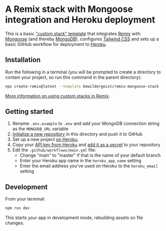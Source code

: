 # A Remix stack with Mongoose integration and Heroku deployment

This is a basic ["custom stack" template][custom-stack] that integrates [Remix][remix] with [Mongoose][mongoose] (and thereby [MongoDB][mongodb]), configures [Tailwind CSS][tailwindcss] and sets up a basic GitHub workflow for deployment to [Heroku][heroku].

## Installation

Run the following in a terminal (you will be prompted to create a directory to contain your project, so run this command in the parent directory):

```sh
npx create-remix@latest --template bewildergeist/remix-mongoose-stack
```

[More information on using custom stacks in Remix][custom-stack].

## Getting started

1. Rename `.env.example` to `.env` and add your MongoDB connection string as the `MONGODB_URL` variable
2. [Initialize a new repository][vs-code-git-init] in this directory and push it to GitHub
3. Set up a new project [on Heroku][heroku-dashboard].
4. Copy your [API key from Heroku][heroku-api-key] and [add it as a secret][gh-secret] to your repository
5. Edit the `.github/workflows/main.yml` file:
   - Change "main" to "master" if that is the name of your default branch
   - Enter your Heroku app name in the `heroku_app_name` setting
   - Enter the email address you've used on Heroku to the `heroku_email` setting

## Development

From your terminal:

```sh
npm run dev
```

This starts your app in development mode, rebuilding assets on file changes.

[tailwindcss]: https://tailwindcss.com
[mongodb]: https://www.mongodb.com/atlas
[heroku]: https://www.heroku.com
[mongoose]: https://mongoosejs.com
[remix]: https://remix.run
[custom-stack]: https://remix.run/docs/en/v1/pages/stacks#custom-stacks
[heroku-dashboard]: https://dashboard.heroku.com/apps
[heroku-api-key]: https://dashboard.heroku.com/account#api-key
[vs-code-git-init]: https://code.visualstudio.com/docs/editor/versioncontrol#_initialize-a-repository
[gh-secret]: https://docs.github.com/en/actions/security-guides/encrypted-secrets#creating-encrypted-secrets-for-a-repository
